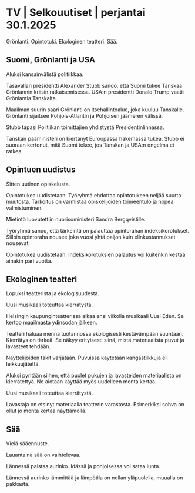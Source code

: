 # TV \| Selkouutiset \| perjantai 30.1.2025

Grönlanti. Opintotuki. Ekologinen teatteri. Sää.

## Suomi, Grönlanti ja USA

Aluksi kansainvälistä politiikkaa.

Tasavallan presidentti Alexander Stubb sanoo, että Suomi tukee Tanskaa Grönlannin kriisin ratkaisemisessa. USA:n presidentti Donald Trump vaatii Grönlantia Tanskalta.

Maailman suurin saari Grönlanti on itsehallintoalue, joka kuuluu Tanskalle. Grönlanti sijaitsee Pohjois-Atlantin ja Pohjoisen jäämeren välissä.

Stubb tapasi Politiikan toimittajien yhdistystä Presidentinlinnassa.

Tanskan pääministeri on kiertänyt Euroopassa hakemassa tukea. Stubb ei suoraan kertonut, mitä Suomi tekee, jos Tanskan ja USA:n ongelma ei ratkea.

## Opintuen uudistus

Sitten uutinen opiskelusta.

Opintotukea uudistetaan. Työryhmä ehdottaa opintotukeen neljää suurta muutosta. Tarkoitus on varmistaa opiskelijoiden toimeentulo ja nopea valmistuminen.

Mietintö luovutettiin nuorisoministeri Sandra Bergqvistille.

Työryhmä sanoo, että tärkeintä on palauttaa opintorahan indeksikorotukset. Silloin opintoraha nousee joka vuosi yhtä paljon kuin elinkustannukset nousevat.

Opintotukea uudistetaan. Indeksikorotuksien palautus voi kuitenkin kestää ainakin pari vuotta.

## Ekologinen teatteri

Lopuksi teatterista ja ekologisuudesta.

Uusi musikaali toteuttaa kierrätystä.

Helsingin kaupunginteatterissa alkaa ensi viikolla musikaali Uusi Eden. Se kertoo maailmasta ydinsodan jälkeen.

Teatteri haluaa mennä tuotannossa ekologisesti kestävämpään suuntaan. Kierrätys on tärkeä. Se näkyy erityisesti siinä, mistä materiaalista puvut ja lavasteet tehdään.

Näyttelijöiden takit värjätään. Puvuissa käytetään kangastilkkuja eli leikkuujätettä.

Aluksi pyritään siihen, että puolet pukujen ja lavasteiden materiaalista on kierrätettyä. Ne aiotaan käyttää myös uudelleen monta kertaa.

Uusi musikaali toteuttaa kierrätystä.

Lavastaja on etsinyt materiaalia teatterin varastosta. Esimerkiksi sohva on ollut jo monta kertaa näyttämöllä.

## Sää

Vielä sääennuste.

Lauantaina sää on vaihtelevaa.

Lännessä paistaa aurinko. Idässä ja pohjoisessa voi sataa lunta.

Lännessä aurinko lämmittää ja lämpötila on nollan yläpuolella, muualla on pakkasta.

